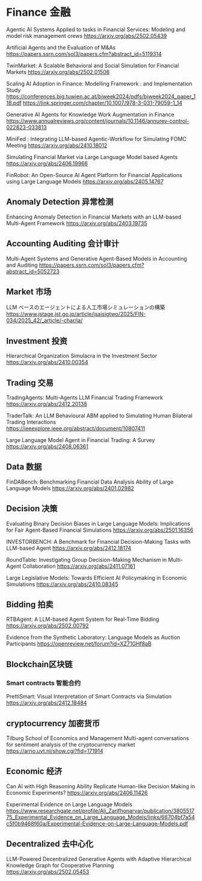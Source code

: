 # Finance 金融
Agentic AI Systems Applied to tasks in Financial Services: Modeling and model risk management crews
https://arxiv.org/abs/2502.05439

Artificial Agents and the Evaluation of M&As
https://papers.ssrn.com/sol3/papers.cfm?abstract_id=5119314

TwinMarket: A Scalable Behavioral and Social Simulation for Financial Markets
https://arxiv.org/abs/2502.01506

Scaling AI Adoption in Finance: Modelling Framework : and Implementation Study
https://conferences.big.tuwien.ac.at/biweek2024/pdfs/biweek2024_paper_118.pdf
https://link.springer.com/chapter/10.1007/978-3-031-79059-1_14

Generative AI Agents for Knowledge Work Augmentation in Finance
https://www.annualreviews.org/content/journals/10.1146/annurev-control-022823-033813

MiniFed : Integrating LLM-based Agentic-Workflow for Simulating FOMC Meeting
https://arxiv.org/abs/2410.18012

Simulating Financial Market via Large Language Model based Agents
https://arxiv.org/abs/2406.19966

FinRobot: An Open-Source AI Agent Platform for Financial Applications using Large Language Models
https://arxiv.org/abs/2405.14767

## Anomaly Detection 异常检测
Enhancing Anomaly Detection in Financial Markets with an LLM-based Multi-Agent Framework
https://arxiv.org/abs/2403.19735

## Accounting Auditing 会计审计
Multi-Agent Systems and Generative Agent-Based Models in Accounting and Auditing
https://papers.ssrn.com/sol3/papers.cfm?abstract_id=5052723

## Market 市场
LLM ベースのエージェントによる人工市場シミュレーションの構築
https://www.jstage.jst.go.jp/article/jsaisigtwo/2025/FIN-034/2025_42/_article/-char/ja/

## Investment 投资
Hierarchical Organization Simulacra in the Investment Sector
https://arxiv.org/abs/2410.00354

## Trading 交易
TradingAgents: Multi-Agents LLM Financial Trading Framework
https://arxiv.org/abs/2412.20138

TraderTalk: An LLM Behavioural ABM applied to Simulating Human Bilateral Trading Interactions
https://ieeexplore.ieee.org/abstract/document/10807411

Large Language Model Agent in Financial Trading: A Survey
https://arxiv.org/abs/2408.06361

## Data 数据
FinDABench: Benchmarking Financial Data Analysis Ability of Large Language Models
https://arxiv.org/abs/2401.02982

## Decision 决策
Evaluating Binary Decision Biases in Large Language Models: Implications for Fair Agent-Based Financial Simulations
https://arxiv.org/abs/2501.16356

INVESTORBENCH: A Benchmark for Financial Decision-Making Tasks with LLM-based Agent
https://arxiv.org/abs/2412.18174

RoundTable: Investigating Group Decision-Making Mechanism in Multi-Agent Collaboration
https://arxiv.org/abs/2411.07161

Large Legislative Models: Towards Efficient AI Policymaking in Economic Simulations
https://arxiv.org/abs/2410.08345

## Bidding 拍卖
RTBAgent: A LLM-based Agent System for Real-Time Bidding
https://arxiv.org/abs/2502.00792

Evidence from the Synthetic Laboratory: Language Models as Auction Participants
https://openreview.net/forum?id=XZ71GHf8aB

## Blockchain区块链
### Smart contracts 智能合约
PrettiSmart: Visual Interpretation of Smart Contracts via Simulation
https://arxiv.org/abs/2412.18484

## cryptocurrency 加密货币
Tilburg School of Economics and Management Multi-agent conversations for sentiment analysis of the cryptocurrency market
https://arno.uvt.nl/show.cgi?fid=171914

## Economic 经济
Can AI with High Reasoning Ability Replicate Human-like Decision Making in Economic Experiments?
https://arxiv.org/abs/2406.11426

Experimental Evidence on Large Language Models
https://www.researchgate.net/profile/Ali_Zarifhonarvar/publication/380551775_Experimental_Evidence_on_Large_Language_Models/links/66704bf7a54c5f0b9468f60a/Experimental-Evidence-on-Large-Language-Models.pdf

## Decentralized 去中心化 
LLM-Powered Decentralized Generative Agents with Adaptive Hierarchical Knowledge Graph for Cooperative Planning
https://arxiv.org/abs/2502.05453


